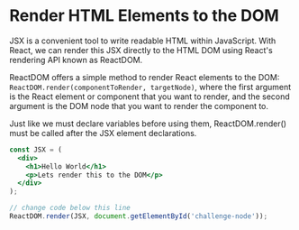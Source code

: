 # Render HTML Elements to the DOM

JSX is a convenient tool to write readable HTML within JavaScript. 
With React, we can render this JSX directly to the HTML DOM using React's rendering API known as ReactDOM.

ReactDOM offers a simple method to render React elements to the DOM: `ReactDOM.render(componentToRender, targetNode)`, where the first argument is the React element or component that you want to render, and the second argument is the DOM node that you want to render the component to.

Just like we must declare variables before using them, ReactDOM.render() must be called after the JSX element declarations.

```jsx
const JSX = (
  <div>
    <h1>Hello World</h1>
    <p>Lets render this to the DOM</p>
  </div>
);

// change code below this line
ReactDOM.render(JSX, document.getElementById('challenge-node'));
```
